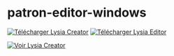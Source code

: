 # patron-editor-windows

[![Télécharger Lysia Creator](https://img.shields.io/badge/T%C3%A9l%C3%A9charger-Lysia%20Creator-blue?style=for-the-badge&logo=windows)](https://github.com/tariteur/patron-creator-windows/releases/download/v1.0.4/PatronCreator-Setup-1.0.4.exe)
[![Télécharger Lysia Editor](https://img.shields.io/badge/T%C3%A9l%C3%A9charger-Lysia%20Editor-blue?style=for-the-badge&logo=windows)](https://github.com/tariteur/patron-editor-windows/releases/download/v1.0.2/PatronEditor-Setup-1.0.2.exe)

[![Voir Lysia Creator](https://img.shields.io/badge/Visiter-Lysia%20Creator-blue?style=for-the-badge&logo=github)](https://github.com/tariteur/patron-creator-windows)

